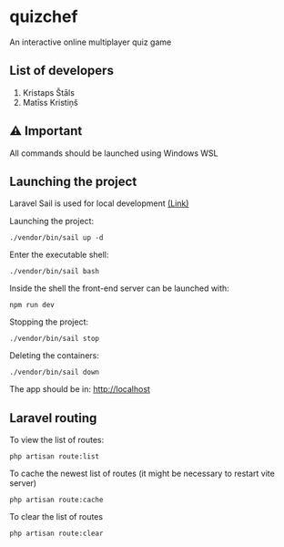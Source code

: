 # quizchef

An interactive online multiplayer quiz game

## List of developers

1. Kristaps Štāls
1. Matīss Kristiņš

## ⚠️ Important

All commands should be launched using Windows WSL

## Launching the project
Laravel Sail is used for local development [(Link)](https://laravel.com/docs/11.x/sail#introduction)

Launching the project:

```
./vendor/bin/sail up -d
```

Enter the executable shell:

```
./vendor/bin/sail bash
```

Inside the shell the front-end server can be launched with:

```
npm run dev
```

Stopping the project:

```
./vendor/bin/sail stop
```

Deleting the containers:

```
./vendor/bin/sail down
```

The app should be in: [http://localhost](http://localhost)


## Laravel routing

To view the list of routes:

```
php artisan route:list
```

To cache the newest list of routes (it might be necessary to restart vite server)

```
php artisan route:cache
```

To clear the list of routes

```
php artisan route:clear
```